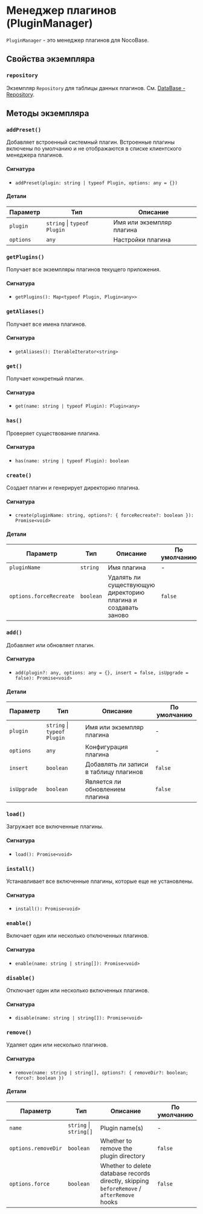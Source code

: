 # Менеджер плагинов (PluginManager)

`PluginManager` - это менеджер плагинов для NocoBase.

## Свойства экземпляра

### `repository`

Экземпляр `Repository` для таблицы данных плагинов. См. [DataBase - Repository](../database/repository.md).

## Методы экземпляра

### `addPreset()`

Добавляет встроенный системный плагин. Встроенные плагины включены по умолчанию и не отображаются в списке клиентского менеджера плагинов.

#### Сигнатура

- `addPreset(plugin: string | typeof Plugin, options: any = {})`

#### Детали

| Параметр | Тип                        | Описание              |
| -------- | -------------------------- | --------------------- |
| `plugin` | `string` \| `typeof Plugin`| Имя или экземпляр плагина |
| `options`| `any`                      | Настройки плагина     |

### `getPlugins()`

Получает все экземпляры плагинов текущего приложения.

#### Сигнатура

- `getPlugins(): Map<typeof Plugin, Plugin<any>>`

### `getAliases()`

Получает все имена плагинов.

#### Сигнатура

- `getAliases(): IterableIterator<string>`

### `get()`

Получает конкретный плагин.

#### Сигнатура

- `get(name: string | typeof Plugin): Plugin<any>`

### `has()`

Проверяет существование плагина.

#### Сигнатура

- `has(name: string | typeof Plugin): boolean`

### `create()`

Создает плагин и генерирует директорию плагина.

#### Сигнатура

- `create(pluginName: string, options?: { forceRecreate?: boolean }): Promise<void>`

#### Детали

| Параметр               | Тип      | Описание                                                     | По умолчанию |
| ---------------------- | -------- | ----------------------------------------------------------- | ------------ |
| `pluginName`           | `string` | Имя плагина                                                 | -            |
| `options.forceRecreate`| `boolean`| Удалять ли существующую директорию плагина и создавать заново | `false`      |

### `add()`

Добавляет или обновляет плагин.

#### Сигнатура

- `add(plugin?: any, options: any = {}, insert = false, isUpgrade = false): Promise<void>`

#### Детали

| Параметр   | Тип                        | Описание                         | По умолчанию |
| ---------- | -------------------------- | ------------------------------- | ------------ |
| `plugin`   | `string` \| `typeof Plugin`| Имя или экземпляр плагина        | -            |
| `options`  | `any`                      | Конфигурация плагина             | -            |
| `insert`   | `boolean`                  | Добавлять ли записи в таблицу плагинов | `false`      |
| `isUpgrade`| `boolean`                  | Является ли обновлением плагина  | `false`      |

### `load()`

Загружает все включенные плагины.

#### Сигнатура

- `load(): Promise<void>`

### `install()`

Устанавливает все включенные плагины, которые еще не установлены.

#### Сигнатура

- `install(): Promise<void>`

### `enable()`

Включает один или несколько отключенных плагинов.

#### Сигнатура

- `enable(name: string | string[]): Promise<void>`

### `disable()`

Отключает один или несколько включенных плагинов.

#### Сигнатура

- `disable(name: string | string[]): Promise<void>`

### `remove()`

Удаляет один или несколько плагинов.

#### Сигнатура

- `remove(name: string | string[], options?: { removeDir?: boolean; force?: boolean })`

#### Детали

| Параметр           | Тип                   | Описание                                                                                | По умолчанию |
| ------------------- | ---------------------- | ------------------------------------------------------------------------------------------ | ------- |
| `name`              | `string` \| `string[]` | Plugin name(s)                                                                             | -       |
| `options.removeDir` | `boolean`              | Whether to remove the plugin directory                                                     | `false` |
| `options.force`     | `boolean`              | Whether to delete database records directly, skipping `beforeRemove` / `afterRemove` hooks | `false` |
